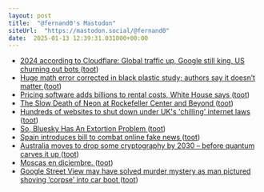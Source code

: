 ```yaml
---
layout: post
title:  "@fernand0's Mastodon"
siteUrl:  "https://mastodon.social/@fernand0"
date:  2025-01-13 12:39:31.031000+00:00
---
```

*  [2024 according to Cloudflare: Global traffic up, Google still king, US churning out bots ](https://www.theregister.com/2024/12/13/cloudflare_2024_review/?td=rt-3) ([toot](https://mastodon.social/@fernand0/113821087893439366))
*  [Huge math error corrected in black plastic study; authors say it doesn’t matter ](https://arstechnica.com/health/2024/12/huge-math-error-corrected-in-black-plastic-study-authors-say-it-doesnt-matter) ([toot](https://mastodon.social/@fernand0/113820816970201101))
*  [Pricing software adds billions to rental costs, White House says ](https://www.axios.com/2024/12/17/realpage-rent-landlords-white-hous) ([toot](https://mastodon.social/@fernand0/113820613110307632))
*  [The Slow Death of Neon at Rockefeller Center and Beyond ](https://www.curbed.com/article/rockefeller-center-neon-sign-preservation-landmarks.htm) ([toot](https://mastodon.social/@fernand0/113820273201626217))
*  [Hundreds of websites to shut down under UK's 'chilling' internet laws ](https://www.telegraph.co.uk/business/2024/12/17/hundreds-of-websites-to-shut-down-under-chilling-internet) ([toot](https://mastodon.social/@fernand0/113819432643534310))
*  [So, Bluesky Has An Extortion Problem ](https://tedium.co/2024/12/17/bluesky-impersonation-risks) ([toot](https://mastodon.social/@fernand0/113818722296585294))
*  [Spain introduces bill to combat online fake news ](https://www.theguardian.com/world/2024/dec/17/spain-introduces-bill-to-combat-online-fake-new) ([toot](https://mastodon.social/@fernand0/113816822079016874))
*  [Australia moves to drop some cryptography by 2030 – before quantum carves it up ](https://www.theregister.com/2024/12/17/australia_dropping_crypto_keys) ([toot](https://mastodon.social/@fernand0/113816577914222642))
*  [Moscas en diciembre. ](https://avecesunafoto.wordpress.com/2025/01/12/moscas-en-diciembre) ([toot](https://mastodon.social/@fernand0/113816513956002267))
*  [Google Street View may have solved murder mystery as man pictured shoving ‘corpse’ into car boot ](https://www.independent.co.uk/news/world/europe/google-street-view-murder-tajueco-spain-b2666981.htm) ([toot](https://mastodon.social/@fernand0/113816418435713752))

